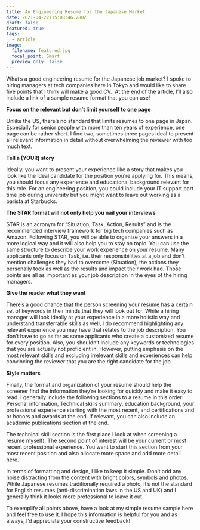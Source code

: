 ```yaml
---
title: An Engineering Resume for the Japanese Market
date: 2021-04-22T15:08:46.280Z
draft: false
featured: true
tags:
  - article
image:
  filename: featured.jpg
  focal_point: Smart
  preview_only: false
---
```

What’s a good engineering resume for the Japanese job market? I spoke to hiring managers at tech companies here in Tokyo and would like to share five points that I think will make a good CV.  At the end of the article, I’ll also include a link of a sample resume format that you can use!

**Focus on the relevant but don’t limit yourself to one page**

Unlike the US, there’s no standard that limits resumes to one page in Japan. Especially for senior people with more than ten years of experience, one page can be rather short. I find two, sometimes three pages ideal to present all relevant information in detail without overwhelming the reviewer with too much text.

**Tell a (YOUR) story**

Ideally, you want to present your experience like a story that makes you look like the ideal candidate for the position you’re applying for. This means, you should focus any experience and educational background relevant for this role. For an engineering position, you could include your IT support part time job during university but you might want to leave out working as a barista at Starbucks.

**The STAR format will not only help you nail your interviews**

STAR is an acronym for “Situation, Task, Action, Results” and is the recommended interview framework for big tech companies such as Amazon. Following STAR, you will be able to organize your answers in a more logical way and it will also help you to stay on topic. You can use the same structure to describe your work experience on your resume. Many applicants only focus on Task, i.e. their responsibilities at a job and don’t mention challenges they had to overcome (Situation), the actions they personally took as well as the results and impact their work had. Those points are all as important as your job description in the eyes of the hiring managers.

**Give the reader what they want**

There’s a good chance that the person screening your resume has a certain set of keywords in their minds that they will look out for. While a hiring manager will look ideally at your experience in a more holistic way and understand transferrable skills as well, I do recommend highlighting any relevant experience you may have that relates to the job description. You don’t have to go as far as some applicants who create a customized resume for every position. Also, you shouldn’t include any keywords or technologies that you are actually not proficient in. However, putting emphasis on the most relevant skills and excluding irrelevant skills and experiences can help convincing the reviewer that you are the right candidate for the job.

**Style matters**

Finally, the format and organization of your resume should help the screener find the information they’re looking for quickly and make it easy to read. I generally include the following sections to a resume in this order: Personal information, Technical skills summary, education background, your professional experience starting with the most recent, and certifications and or honors and awards at the end. If relevant, you can also include an academic publications section at the end.

The technical skill section is the first place I look at when screening a resume myself). The second point of interest will be your current or most recent professional experience. You want to start this section from your most recent position and also allocate more space and add more detail here.

In terms of formatting and design, I like to keep it simple. Don’t add any noise distracting from the content with bright colors, symbols and photos. While Japanese resumes traditionally required a photo, it’s not the standard for English resumes (anti-discrimination laws in the US and UK) and I generally think it looks more professional to leave it out.

To exemplify all points above, have a look at my simple resume sample here and feel free to use it. I hope this information is helpful for you and as always, I’d appreciate your constructive feedback!

<!--EndFragment-->